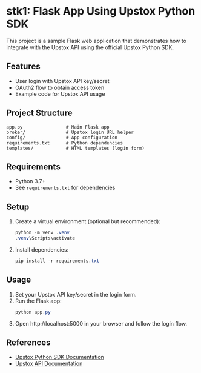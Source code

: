 # stk1: Flask App Using Upstox Python SDK

This project is a sample Flask web application that demonstrates how to integrate with the Upstox API using the official Upstox Python SDK.

## Features
- User login with Upstox API key/secret
- OAuth2 flow to obtain access token
- Example code for Upstox API usage

## Project Structure
```
app.py                # Main Flask app
broker/               # Upstox login URL helper
config/               # App configuration
requirements.txt      # Python dependencies
templates/            # HTML templates (login form)
```

## Requirements
- Python 3.7+
- See `requirements.txt` for dependencies

## Setup
1. Create a virtual environment (optional but recommended):
   ```powershell
   python -m venv .venv
   .venv\Scripts\activate
   ```
2. Install dependencies:
   ```powershell
   pip install -r requirements.txt
   ```

## Usage
1. Set your Upstox API key/secret in the login form.
2. Run the Flask app:
   ```powershell
   python app.py
   ```
3. Open http://localhost:5000 in your browser and follow the login flow.

## References
- [Upstox Python SDK Documentation](https://github.com/upstox/upstox-python)
- [Upstox API Documentation](https://upstox.com/developer/api-documentation/)
